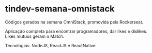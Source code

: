 # tindev-semana-omnistack
Códigos gerados na semana OmniStack, promovida pela Rockerseat.

Aplicação completa para encontrar programadores, dar likes e dislikes. Likes mutuos geram o Match.

Tecnologias: NodeJS, ReactJS e ReactNative.
